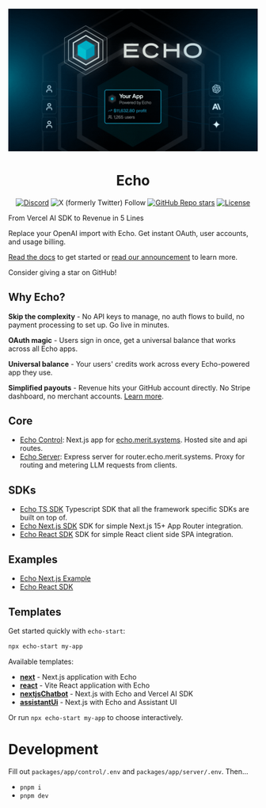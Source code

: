 ![Echo Header](./imgs/header_gif.gif)

<div align="center">
  
# Echo

</div>

  <div align="center">
    
  [![Discord](https://img.shields.io/discord/1382120201713352836?style=flat&logo=discord&logoColor=white&label=Discord)](https://discord.gg/JuKt7tPnNc) 
  ![X (formerly Twitter) Follow](https://img.shields.io/twitter/follow/merit_systems) 
  [![GitHub Repo stars](https://img.shields.io/github/stars/Merit-Systems/echo?style=social)](https://github.com/Merit-Systems/echo) 
  [![License](https://img.shields.io/badge/License-Apache%202.0-blue.svg)](https://opensource.org/licenses/Apache-2.0)

  </div>

From Vercel AI SDK to Revenue in 5 Lines

Replace your OpenAI import with Echo. Get instant OAuth, user accounts, and usage billing.

[Read the docs](https://echo.merit.systems/docs) to get started or [read our announcement](https://www.merit.systems/blog/echo) to learn more.

Consider giving a star on GitHub!

## Why Echo?

**Skip the complexity** - No API keys to manage, no auth flows to build, no payment processing to set up. Go live in minutes.

**OAuth magic** - Users sign in once, get a universal balance that works across all Echo apps.

**Universal balance** - Your users' credits work across every Echo-powered app they use.

**Simplified payouts** - Revenue hits your GitHub account directly. No Stripe dashboard, no merchant accounts. [Learn more](https://www.merit.systems/docs).

## Core

- [Echo Control](./packages/app/control): Next.js app for [echo.merit.systems](https://echo.merit.systems). Hosted site and api routes.
- [Echo Server](./packages/app/server): Express server for router.echo.merit.systems. Proxy for routing and metering LLM requests from clients.

## SDKs

- [Echo TS SDK](./packages/sdk/ts) Typescript SDK that all the framework specific SDKs are built on top of.
- [Echo Next.js SDK](./packages/sdk/next) SDK for simple Next.js 15+ App Router integration.
- [Echo React SDK](./packages/sdk/react) SDK for simple React client side SPA integration.

## Examples

- [Echo Next.js Example](./packages/sdk/examples/next)
- [Echo React SDK](./packages/sdk/examples/vite)



## Templates

Get started quickly with `echo-start`:

```bash
npx echo-start my-app
```

Available templates:
- **[next](./templates/next)** - Next.js application with Echo
- **[react](./templates/react)** - Vite React application with Echo  
- **[nextjsChatbot](./templates/nextjs-chatbot)** - Next.js with Echo and Vercel AI SDK
- **[assistantUi](./templates/assistant-ui)** - Next.js with Echo and Assistant UI

Or run `npx echo-start my-app` to choose interactively.

# Development

Fill out `packages/app/control/.env` and `packages/app/server/.env`. Then...

- `pnpm i`
- `pnpm dev`
